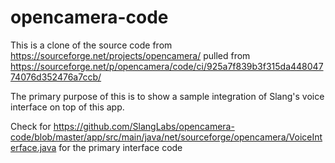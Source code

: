 # opencamera-code

This is a clone of the source code from https://sourceforge.net/projects/opencamera/ pulled from https://sourceforge.net/p/opencamera/code/ci/925a7f839b3f315da44804774076d352476a7ccb/

The primary purpose of this is to show a sample integration of Slang's voice interface on top of this app.

Check for https://github.com/SlangLabs/opencamera-code/blob/master/app/src/main/java/net/sourceforge/opencamera/VoiceInterface.java for the primary interface code

